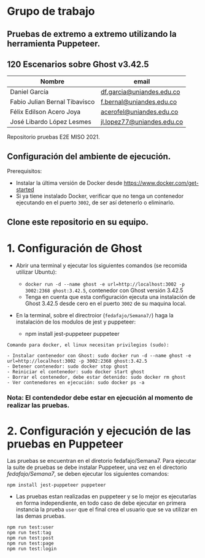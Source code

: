 # Grupo de trabajo

## Pruebas de extremo a extremo utilizando la herramienta Puppeteer.
## 120 Escenarios sobre Ghost v3.42.5

| Nombre                        | email                      |
| ----------------------------- | -------------------------- |
| Daniel García                 | df.garcia@uniandes.edu.co  |
| Fabio Julian Bernal Tibavisco | f.bernal@uniandes.edu.co   |
| Félix Edilson Acero Joya      | acerofel@uniandes.edu.co   |
| José Libardo López Lesmes     | jl.lopez77@uniandes.edu.co |

Repositorio pruebas E2E MISO 2021.

## Configuración del ambiente de ejecución.

Prerequisitos:

- Instalar la última versión de Docker desde https://www.docker.com/get-started
- Si ya tiene instalado Docker, verificar que no tenga un contenedor ejecutando en el puerto `3002`, de ser así detenerlo o eliminarlo.

## Clone este repositorio en su equipo.

# 1. Configuración de Ghost

- Abrir una terminal y ejecutar los siguientes comandos (se recomida utilizar Ubuntu):

  - `docker run -d --name ghost -e url=http://localhost:3002 -p 3002:2368 ghost:3.42.5`, contenedor con Ghost versión 3.42.5
  - Tenga en cuenta que esta configuración ejecuta una instalación de Ghost 3.42.5 desde cero en el puerto `3002` de su maquina local.


- En la terminal, sobre el directroior (`fedafajo/Semana7/`) haga la instalación de los modulos de jest y puppeteer:
    
    - npm install jest-puppeteer puppeteer

```
Comando para docker, el linux necesitan privilegios (sudo):

- Instalar contenedor con Ghost: sudo docker run -d --name ghost -e url=http://localhost:3002 -p 3002:2368 ghost:3.42.5
- Detener contenedor: sudo docker stop ghost
- Reiniciar el contenedor: sudo docker start ghost
- Borrar el contenedor, debe estar detenido: sudo docker rm ghost
- Ver contenedores en ejecución: sudo docker ps -a
```

### Nota: El contendedor debe estar en ejecución al momento de realizar las pruebas.

# 2. Configuración y ejecución de las pruebas en Puppeteer

Las pruebas se encuentran en el diretorio fedafajo/Semana7. Para ejecutar la suite de pruebas se debe instalar Puppeteer, una vez en el directorio *fedafajo/Semana7*, se deben ejecutar los siguientes comandos: 

```
npm install jest-puppeteer puppeteer
```

- Las pruebas estan realizadas en puppeteer y se lo mejor es ejecutarlas en forma independiente, en todo caso de debe ejecutar en primera instancia la prueba `user` que el final crea el usuario que se va utilizar en las demas pruebas.

```
npm run test:user
npm run test:tag
npm run test:post
npm run test:page
npm run test:login
```
